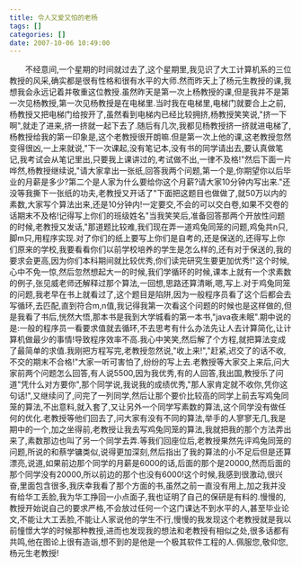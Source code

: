 ```yaml
---
title: 令人又爱又怕的老杨
tags: []
categories: []
date: 2007-10-06 10:49:00 
---
```



&emsp;&emsp;不经意间,一个星期的时间就过去了,这个星期里,我见识了大工计算机系的三位教授的风采,确实都是很有性格和很有水平的大师.然而昨天上了杨元生教授的课,我想我会永远记着并敬重这位教授.虽然昨天是第一次上杨教授的课,但是我并不是第一次见杨教授,第一次见杨教授是在电梯里.当时我在电梯里,电梯门就要合上之前,杨教授又把电梯门给按开了,虽然看到电梯内已经比较拥挤,杨教授笑笑说,"挤一下啊",就走了进来,挤一挤就一起下去了.随后有几次,我都见杨教授挤一挤就进电梯了,杨教授给我的第一印象是,这个老教授很开朗嘛.但是第一次上他的课,这老教授忽然变得很凶,一上来就说,"下一次课起,没有笔记本,没有书的同学请出去,要认真做笔记,我考试会从笔记里出,只要我上课讲过的,考试做不出,一律不及格!"然后下面一片哗然,杨教授继续说,"请大家拿出一张纸,回答我两个问题,第一个是,你期望你以后毕业的月薪是多少?第二个是人家为什么要给你这个月薪?请大家10分钟内写出来."还没等我撕下一张纸的功夫,老教授又开话了"下面把这题目也做做了,就50万以内的素数,大家写个算法出来,还是10分钟内!一定要交,不会的可以交白卷,如果不交卷的话期末不及格!记得写上你们的班级姓名"当我笑笑后,准备回答那两个开放性问题的时候,老教授又发话,"那道题比较难,我们现在弄一道鸡兔同笼的问题,鸡兔共n只,脚m只,用程序实现.对了你们的纸上要写上你们是自考的,还是保送的,还得写上你们原来的学校,我要看看你们以前学校培养的学生是怎么样的,还有对于保送的,我的要求会更高,因为你们本科期间就比较优秀,你们读完研究生要更加优秀!"这个时候,心中不免一惊,然后忽然想起大一的时候,我们学循环的时候,课本上就有一个求素数的例子,张见威老师还解释过那个算法,一回想,思路还算清晰,嗯,写上.对于鸡兔同笼的问题,我老早在书上就看过了,这个题目是陷阱,因为一般程序员看了这个后都会去写循环,去匹配,直到符合m,n值,我记得我第一次看这个问题的时候也是这样做的,但是我看了书后,恍然大悟,那本书是我到大学城看的第一本书,"java夜未眠".期中说的是:一般的程序员一看要求值就去循环,不去思考有什么办法先让人去计算简化,让计算机做最少的事情!导致程序效率不高.我心中笑笑,然后解了个方程,就把算法变成了最简单的求值.我刚把方程写完,老教授忽然说,"收上来!","赶紧,迟交了的话不收,不交的期末不合格!"大家一听可害怕了,纷纷的写上去.老教授等大家交上来后,问大家前两个问题怎么回答,有人说5500,因为我优秀,有的人回答,我出国,教授乐了问道"凭什么对方要你",那个同学说,我说我的成绩优秀,"那人家肯定就不收你,凭你这句话!",又继续问了,问完了一列同学,然后让那个要价比较高的同学上前去写鸡兔同笼的算法,不出意料,就入套了,又让另外一个同学写素数的算法,这个同学没有做任何的优化.老教授等他们回去了,问大家有没有不同的算法,举手的人寥寥无几,我是期中的一个,加之坐得前,老教授让我去写鸡兔同笼的算法,我就把我的那个方法弄出来了,素数那边也叫了另一个同学去弄.等我们回座位后,老教授果然先评鸡兔同笼的问题,所说的和蔡学镛类似,说得更加深刻,然后指出了我的算法的小不足后但是还算漂亮,说道,如果前边那个同学的月薪是6000的话,后面的那个是20000,然而后面的那个同学没有20000,所以前边的那个也没有6000!这个时候,我感到很激动,很兴奋,里面包含很多,我庆幸我看了那个方面的书,虽然之前一直没有用上,加之我并没有给华工丢脸,我为华工挣回一小点面子,我也证明了自己的保研是有料的.慢慢的,教授开始说自己的要求严格,不会放过任何一个这门课达不到水平的人,甚至毕业论文,不能让大工丢脸,不能让人家说他的学生不行,慢慢的我发现这个老教授就是我以前憧憬大学的时候那种教授,进而也发现我的想法和老教授有相似之处,很多话都有共鸣,他在图论上很有造诣,想不到的是他是一个极其软件工程的人.佩服您,敬仰您,杨元生老教授!